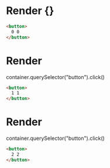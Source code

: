 # Render {}
```html
<button>
  0 0
</button>
```


# Render 
container.querySelector("button").click()

```html
<button>
  1 1
</button>
```


# Render 
container.querySelector("button").click()

```html
<button>
  2 2
</button>
```